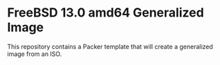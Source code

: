 # FreeBSD 13.0 amd64 Generalized Image

This repository contains a Packer template that will create a generalized image from an ISO.
